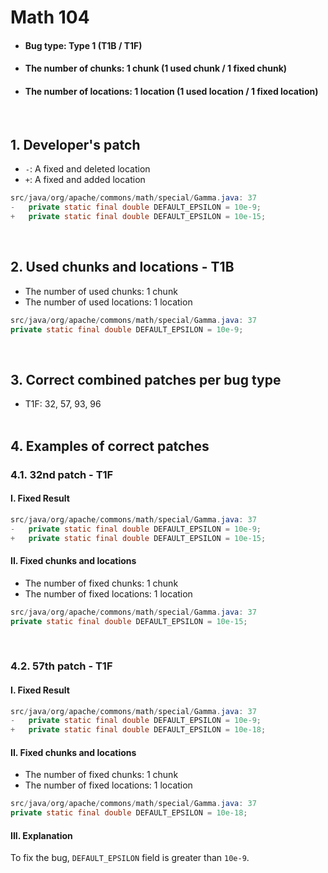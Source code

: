 # Math 104
* <h4>Bug type: Type 1 (T1B / T1F)</h4>
* <h4>The number of chunks: 1 chunk (1 used chunk / 1 fixed chunk)</h4>
* <h4>The number of locations: 1 location (1 used location / 1 fixed location)</h4>
<br>

## 1. Developer's patch
* `-`: A fixed and deleted location
* `+`: A fixed and added location
```java
src/java/org/apache/commons/math/special/Gamma.java: 37
-   private static final double DEFAULT_EPSILON = 10e-9;
+   private static final double DEFAULT_EPSILON = 10e-15;
```
<br>

## 2. Used chunks and locations - T1B
* The number of used chunks: 1 chunk
* The number of used locations: 1 location
```java
src/java/org/apache/commons/math/special/Gamma.java: 37
private static final double DEFAULT_EPSILON = 10e-9;
```
<br>

## 3. Correct combined patches per bug type
* T1F: 32, 57, 93, 96
<br><br>

## 4. Examples of correct patches
### 4.1. 32nd patch - T1F
#### I. Fixed Result
```java
src/java/org/apache/commons/math/special/Gamma.java: 37
-   private static final double DEFAULT_EPSILON = 10e-9;
+   private static final double DEFAULT_EPSILON = 10e-15;
```

#### II. Fixed chunks and locations
* The number of fixed chunks: 1 chunk
* The number of fixed locations: 1 location
```java
src/java/org/apache/commons/math/special/Gamma.java: 37
private static final double DEFAULT_EPSILON = 10e-15;
```  
<br>

### 4.2. 57th patch - T1F
#### I. Fixed Result
```java
src/java/org/apache/commons/math/special/Gamma.java: 37
-   private static final double DEFAULT_EPSILON = 10e-9;
+   private static final double DEFAULT_EPSILON = 10e-18;
```

#### II. Fixed chunks and locations
* The number of fixed chunks: 1 chunk
* The number of fixed locations: 1 location
```java
src/java/org/apache/commons/math/special/Gamma.java: 37
private static final double DEFAULT_EPSILON = 10e-18;
```

#### III. Explanation
To fix the bug, ```DEFAULT_EPSILON``` field is greater than ```10e-9```.
<br><br>